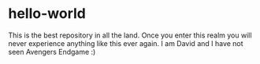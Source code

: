 # hello-world
This is the best repository in all the land. Once you enter this realm you will never experience anything like this ever again.
I am David and I have not seen Avengers Endgame :)
